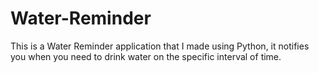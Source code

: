 # Water-Reminder
This is a Water Reminder application that I made using Python, it notifies you when you need to drink water on the specific interval of time.
